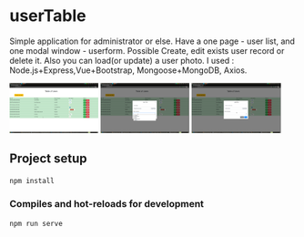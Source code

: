 # userTable 
Simple application for administrator or else. Have a one page - user list, and one modal window - userform. Possible Create, edit exists user record or delete it. Also you can load(or update) a user photo.
I used : Node.js+Express,Vue+Bootstrap, Mongoose+MongoDB, Axios. 
<p>
<img src="screenshots/screen_1.png" width="31%" height="auto" />
<img src="screenshots/screen_2.png" width="31%" height="auto" />
<img src="screenshots/screen_3.png" width="31%" height="auto" />
</p>

## Project setup
```
npm install
```

### Compiles and hot-reloads for development
```
npm run serve
```


